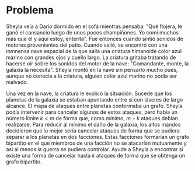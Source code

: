 # Problema

Sheyla veía a Darío dormido en el sofá mientras pensaba: "Qué flojera, le ganó el cansancio luego de unos pocos champiñones. Yo comí muchos más que él y aquí estoy, enterita". Fue entonces cuando sintió sonidos de motores provenientes del patio. Cuando salió, se encontró con una inmnensa nave espacial de la que salía una criatura himanoide color azul marino con grandes ojos y cuello largo. La criatura gritaba tratando de hacerse oír sobre los sonidos del motor de la nave: "Comandante, monte, la galaxia la necesita". Sheyla montó en la nave sin pensarlo mucho pues, aunque no conocía a la criatura, alguien color azul marino no podía ser malvado.

Una vez en la nave, la criatura le explicó la situación. Sucede que los  planetas de la galaxia se estaban apuntando entre sí con  láseres de largo alcance. El mapa de ataques entre planetas conformaba un grafo. Sheyla podía intervenir para cancelar algunos de estos ataques, pero había un número límite $k<m$  de forma que, como mínimo, $m-k$ ataques debían realizarse. Para reducir al mínimo el daño de la galaxia, los altos mandos decidieron que lo mejor sería cancelar ataques de forma que se pudiera separar a los planetas en dos facciones. Estas facciones formarían un grafo bipartito en el que miembros de una facción no se atacarían mutuamente y así al menos la guerra se pudiera controlar. Ayude a Sheyla a encontrar si existe una forma de cancelar hasta $k$  ataques de forma que se obtenga un grafo bipartito.

